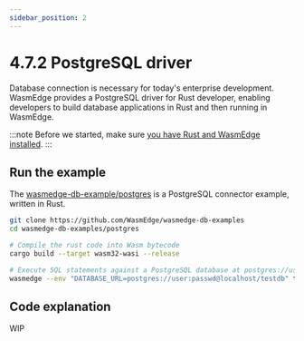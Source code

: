 ```yaml
---
sidebar_position: 2
---
```


# 4.7.2 PostgreSQL driver

Database connection is necessary for today's enterprise development. WasmEdge provides a PostgreSQL driver for Rust developer, enabling developers to build database applications in Rust and then running in WasmEdge.

<!-- prettier-ignore -->
:::note
Before we started, make sure [you have Rust and WasmEdge installed](../setup).
:::

## Run the example

The [wasmedge-db-example/postgres](https://github.com/WasmEdge/wasmedge-db-examples/tree/main/postgres) is a PostgreSQL connector example, written in Rust.

```bash
git clone https://github.com/WasmEdge/wasmedge-db-examples
cd wasmedge-db-examples/postgres

# Compile the rust code into Wasm bytecode
cargo build --target wasm32-wasi --release

# Execute SQL statements against a PostgreSQL database at postgres://user:passwd@localhost/testdb
wasmedge --env "DATABASE_URL=postgres://user:passwd@localhost/testdb" target/wasm32-wasi/release/crud.wasm
```

## Code explanation

WIP
